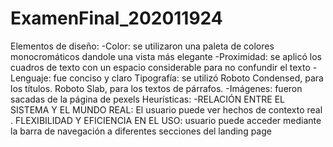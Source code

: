 # ExamenFinal_202011924
Elementos de diseño:
-Color: se utilizaron una paleta de colores monocromáticos dandole una vista más elegante
-Proximidad: se aplicó los cuadros de texto con un espacio considerable para no confundir el texto
-Lenguaje: fue conciso y claro
Tipografía: se utilizó Roboto Condensed, para los títulos.
Roboto Slab, para los textos de párrafos.
-Imágenes: fueron sacadas de la página de pexels
Heurísticas:
-RELACIÓN ENTRE EL SISTEMA Y EL MUNDO REAL: El usuario puede ver hechos de contexto real
. FLEXIBILIDAD Y EFICIENCIA EN EL USO: usuario puede acceder mediante la barra de navegación a diferentes secciones del landing page
